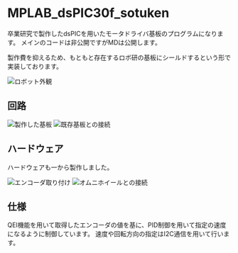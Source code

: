 # MPLAB_dsPIC30f_sotuken
卒業研究で製作したdsPICを用いたモータドライバ基板のプログラムになります。
メインのコードは非公開ですがMDは公開します。

製作費を抑えるため、もともと存在するロボ研の基板にシールドするという形で実装しております。

![ロボット外観](https://github.com/UnknownSP/MPLAB_dsPIC30f_sotuken/assets/39638661/7cfba4ba-6a5b-4246-a323-5edb53f42a01)

## 回路

![製作した基板](https://github.com/UnknownSP/MPLAB_dsPIC30f_sotuken/assets/39638661/2109da44-fd58-468f-ac93-956a2c836f12)
![既存基板との接続](https://github.com/UnknownSP/MPLAB_dsPIC30f_sotuken/assets/39638661/e09514a1-e32d-4d9f-b9a8-436e86eab8dd)

## ハードウェア

ハードウェアも一から製作しました。

![エンコーダ取り付け](https://github.com/UnknownSP/MPLAB_dsPIC30f_sotuken/assets/39638661/bfc6636d-9c29-4975-8b9a-9e18448932a7)
![オムニホイールとの接続](https://github.com/UnknownSP/MPLAB_dsPIC30f_sotuken/assets/39638661/dc672f14-e9b5-45f3-9b9d-1955b82e899e)

## 仕様

QEI機能を用いて取得したエンコーダの値を基に、PID制御を用いて指定の速度になるように制御しています。
速度や回転方向の指定はI2C通信を用いて行います。
